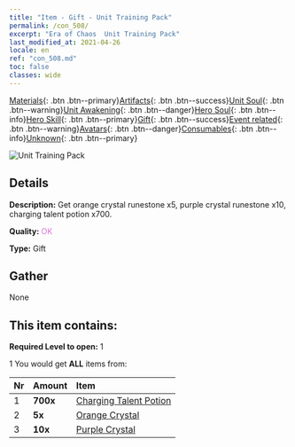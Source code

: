 ```yaml
---
title: "Item - Gift - Unit Training Pack"
permalink: /con_508/
excerpt: "Era of Chaos  Unit Training Pack"
last_modified_at: 2021-04-26
locale: en
ref: "con_508.md"
toc: false
classes: wide
---
```

 [Materials](/Items/){: .btn .btn--primary}[Artifacts](/Items/Artifacts/){: .btn .btn--success}[Unit Soul](/Items/UnitSoul/){: .btn .btn--warning}[Unit Awakening](/Items/UnitAwakening/){: .btn .btn--danger}[Hero Soul](/Items/HeroSoul/){: .btn .btn--info}[Hero Skill](/Items/HeroSkill/){: .btn .btn--primary}[Gift](/Items/Gift/){: .btn .btn--success}[Event related](/Items/Events/){: .btn .btn--warning}[Avatars](/Items/Avatars/){: .btn .btn--danger}[Consumables](/Items/Consumables/){: .btn .btn--info}[Unknown](/Items/Unknown/){: .btn .btn--primary}

 ![Unit Training Pack](/images/t/i_907128.png)

## Details
 **Description:** Get orange crystal runestone x5, purple crystal runestone x10, charging talent potion x700.

 **Quality:** <span style="color: #DA70D6">OK</span>

 **Type:** Gift

## Gather

  None

## This item contains:

 **Required Level to open:** 1

 1 You would get **ALL** items  from:

  | Nr | Amount |     Item    |
  |:---|:-------|:------------|
  | 1 |  **700x** | [Charging Talent Potion](/Items/con_788/) |  | 
  | 2 |  **5x** | [Orange Crystal](/Items/con_730/) |  | 
  | 3 |  **10x** | [Purple Crystal](/Items/con_720/) |  | 
